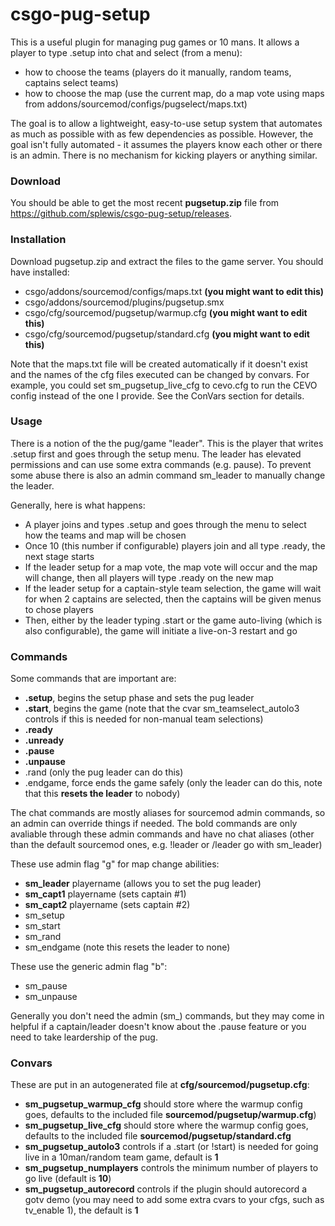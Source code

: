 csgo-pug-setup
===========================

This is a useful plugin for managing pug games or 10 mans. It allows a player to type .setup into chat and select (from a menu):
- how to choose the teams (players do it manually, random teams, captains select teams)
- how to choose the map (use the current map, do a map vote using maps from addons/sourcemod/configs/pugselect/maps.txt)

The goal is to allow a lightweight, easy-to-use setup system that automates as much as possible with as few dependencies as possible. However,
the goal isn't fully automated - it assumes the players know each other or there is an admin. There is no mechanism for kicking players or anything similar.

### Download
You should be able to get the most recent **pugsetup.zip** file from https://github.com/splewis/csgo-pug-setup/releases.

### Installation
Download pugsetup.zip and extract the files to the game server. You should have installed:
- csgo/addons/sourcemod/configs/maps.txt **(you might want to edit this)**
- csgo/addons/sourcemod/plugins/pugsetup.smx
- csgo/cfg/sourcemod/pugsetup/warmup.cfg **(you might want to edit this)**
- csgo/cfg/sourcemod/pugsetup/standard.cfg **(you might want to edit this)**

Note that the maps.txt file will be created automatically if it doesn't exist and the names of the cfg files executed can be changed by convars. For example, you could set sm_pugsetup_live_cfg to cevo.cfg to run the CEVO config instead of the one I provide. See the ConVars section for details.

### Usage
There is a notion of the the pug/game "leader". This is the player that writes .setup first and goes through the setup menu. The leader has elevated permissions and can use some extra commands (e.g. pause). To prevent some abuse there is also an admin command sm_leader to manually change the leader.

Generally, here is what happens:
- A player joins and types .setup and goes through the menu to select how the teams and map will be chosen
- Once 10 (this number if configurable) players join and all type .ready, the next stage starts
- If the leader setup for a map vote, the map vote will occur and the map will change, then all players will type .ready on the new map
- If the leader setup for a captain-style team selection, the game will wait for when 2 captains are selected, then the captains will be given menus to chose players
- Then, either by the leader typing .start or the game auto-living (which is also configurable), the game will initiate a live-on-3 restart and go

### Commands

Some commands that are important are:
- **.setup**, begins the setup phase and sets the pug leader
- **.start**, begins the game (note that the cvar sm_teamselect_autolo3 controls if this is needed for non-manual team selections)
- **.ready**
- **.unready**
- **.pause**
- **.unpause**
- .rand (only the pug leader can do this)
- .endgame, force ends the game safely (only the leader can do this, note that this **resets the leader** to nobody)

The chat commands are mostly aliases for sourcemod admin commands, so an admin can override things if needed. The bold commands are only avaliable through these admin commands and have no chat aliases (other than the default sourcemod ones, e.g. !leader or /leader go with sm_leader)

These use admin flag "g" for map change abilities:
- **sm_leader** playername (allows you to set the pug leader)
- **sm_capt1** playername (sets captain #1)
- **sm_capt2** playername (sets captain #2)
- sm_setup
- sm_start
- sm_rand
- sm_endgame (note this resets the leader to none)

These use the generic admin flag "b":
- sm_pause
- sm_unpause

Generally you don't need the admin (sm_) commands, but they may come in helpful if a captain/leader doesn't know about the .pause feature or
you need to take leardership of the pug.

### Convars
These are put in an autogenerated file at **cfg/sourcemod/pugsetup.cfg**:
- **sm_pugsetup_warmup_cfg** should store where the warmup config goes, defaults to the included file **sourcemod/pugsetup/warmup.cfg**)
- **sm_pugsetup_live_cfg** should store where the warmup config goes, defaults to the included file **sourcemod/pugsetup/standard.cfg**
- **sm_pugsetup_autolo3** controls if a .start (or !start) is needed for going live in a 10man/random team game, default is **1**
- **sm_pugsetup_numplayers** controls the minimum number of players to go live (default is **10**)
- **sm_pugsetup_autorecord** controls if the plugin should autorecord a gotv demo (you may need to add some extra cvars to your cfgs, such as tv_enable 1), the default is **1**
